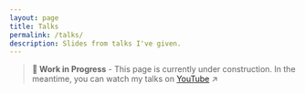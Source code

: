 ```yaml
---
layout: page
title: Talks
permalink: /talks/
description: Slides from talks I've given.
---
```


> **🚧 Work in Progress** - This page is currently under construction. In the meantime, you can watch my talks on [YouTube](https://www.youtube.com/playlist?list=PLPNuwOxILZlLE3A5Tm-YE3D2z2CI2fvov) ↗


<!-- More talks can be added here --> 